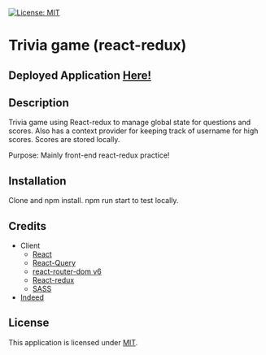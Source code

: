 [![License: MIT](https://img.shields.io/badge/License-MIT-yellow.svg)](https://opensource.org/licenses/MIT)

# Trivia game (react-redux)

## Deployed Application [Here!](https://nguyenjohnnyt.github.io/Trivia-game/)

## Description

Trivia game using React-redux to manage global state for questions and scores. Also has a context provider for keeping track of username for high scores.  Scores are stored locally. 

Purpose: Mainly front-end react-redux practice!

## Installation

Clone and npm install. npm run start to test locally.

## Credits

- Client
  - [React](https://reactjs.org/)
  - [React-Query](https://react-query.tanstack.com/)
  - [react-router-dom v6](https://reactrouter.com/)
  - [React-redux](https://react-redux.js.org/)
  - [SASS](https://sass-lang.com/)
- [Indeed](https://www.indeed.com)

## License

This application is licensed under [MIT](https://opensource.org/licenses/MIT).